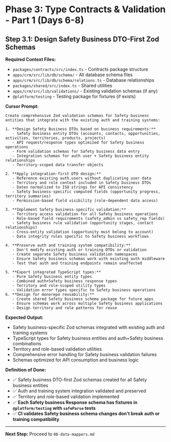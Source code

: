 # Phase 3: Type Contracts & Validation - Part 1 (Days 6-8)

## Step 3.1: Design Safety Business DTO-First Zod Schemas

**Required Context Files:**
- `packages/contracts/src/index.ts` - Contracts package structure
- `apps/crm/src/lib/db/schema/` - All database schema files
- `apps/crm/src/lib/db/schema/relations.ts` - Database relationships
- `packages/shared/src/index.ts` - Shared utilities
- `apps/crm/src/lib/validations/` - Existing validation schemas (if any)
- `@platform/testing` - Testing package for fixtures (if exists)

**Cursor Prompt:**

```
Create comprehensive Zod validation schemas for Safety business entities that integrate with the existing auth and training systems:

1. **Design Safety Business DTOs based on business requirements:**
   - Safety business entity DTOs (accounts, contacts, opportunities, activities, territories, products, projects)
   - API request/response types optimized for Safety business operations
   - Form validation schemas for Safety business data entry
   - Integration schemas for auth user + Safety business entity relationships
   - Territory-scoped data transfer objects

2. **Apply integration-first DTO design:**
   - Reference existing auth.users without duplicating user data
   - Territory and role context included in Safety business DTOs
   - Dates normalized to ISO strings for API consistency  
   - Safety business-specific computed fields (opportunity progress, territory summaries)
   - Permission-based field visibility (role-dependent data access)

3. **Implement Safety business-specific validation:**
   - Territory access validation for all Safety business operations
   - Role-based field requirements (safety_admin vs safety_rep fields)
   - Safety business rule validation (opportunity stages, contact relationships)
   - Cross-entity validation (opportunity must belong to account)
   - Data integrity rules specific to Safety business workflows

4. **Preserve auth and training system compatibility:**
   - Don't modify existing auth or training DTOs or validation
   - Create separate Safety business validation namespaces
   - Ensure Safety business schemas work with existing auth middleware
   - Test that auth and training endpoints remain unaffected

5. **Export integrated TypeScript types:**
   - Pure Safety business entity types
   - Combined auth+Safety business response types
   - Territory and role-scoped utility types
   - Validation error types specific to Safety business operations
6. **Design for monorepo reusability:**
   - Create shared Safety business schema package for future apps
   - Ensure schemas work across multiple Safety business applications
   - Design territory and role patterns for reuse
```

**Expected Output:**

- Safety business-specific Zod schemas integrated with existing auth and training systems
- TypeScript types for Safety business entities and auth+Safety business combinations
- Territory and role-based validation utilities
- Comprehensive error handling for Safety business validation failures
- Schemas optimized for API consumption and business logic

**Definition of Done:**

- ✅ Safety business DTO-first Zod schemas created for all Safety business entities
- ✅ Auth and training system integration validated and preserved
- ✅ Territory and role-based validation implemented
- ✅ **Each Safety business Response schema has fixtures in `@platform/testing` with `safeParse` tests**
- ✅ **CI validates Safety business schema changes don't break auth or training compatibility**

---

**Next Step:** Proceed to `08-data-mappers.md`
